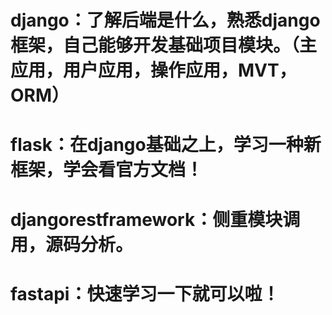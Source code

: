# django：了解后端是什么，熟悉django框架，自己能够开发基础项目模块。（主应用，用户应用，操作应用，MVT，ORM）
# flask：在django基础之上，学习一种新框架，学会看官方文档！
# djangorestframework：侧重模块调用，源码分析。
# fastapi：快速学习一下就可以啦！